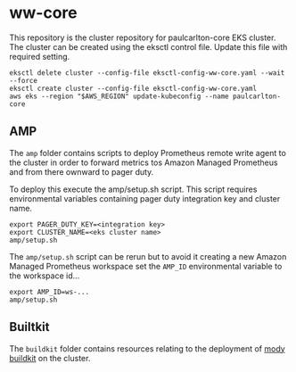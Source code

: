 # ww-core

This repository is the cluster repository for paulcarlton-core EKS cluster. The cluster can be created using the eksctl control file. Update this file with required setting.

    eksctl delete cluster --config-file eksctl-config-ww-core.yaml --wait --force
    eksctl create cluster --config-file eksctl-config-ww-core.yaml 
    aws eks --region "$AWS_REGION" update-kubeconfig --name paulcarlton-core

## AMP

The `amp` folder contains scripts to deploy Prometheus remote write agent to the cluster in order to forward metrics tos Amazon Managed Prometheus and from there ownward to pager duty.

To deploy this execute the amp/setup.sh script. This script requires environmental variables containing pager duty integration key and cluster name.

    export PAGER_DUTY_KEY=<integration key>
    export CLUSTER_NAME=<eks cluster name>
    amp/setup.sh

The `amp/setup.sh` script can be rerun but to avoid it creating a new Amazon Managed Prometheus workspace set the `AMP_ID` environmental variable to the workspace id...

    export AMP_ID=ws-...
    amp/setup.sh

## Builtkit

The `buildkit` folder contains resources relating to the deployment of [mody buildkit](https://github.com/moby/buildkit) on the cluster.
